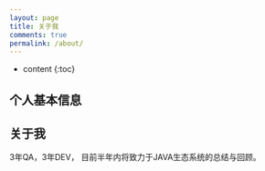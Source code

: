 ```yaml
---
layout: page
title: 关于我
comments: true
permalink: /about/
---
```


* content
{:toc}

## 个人基本信息



## 关于我

3年QA，3年DEV， 目前半年内将致力于JAVA生态系统的总结与回顾。
